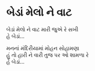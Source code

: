 # બેડાં મેલો ને વાટ

બેડાં મેલો ને વાટ મારી જુએ રે સખી  
હે બેડાં...  

મનનાં મંદિરીયામાં મોહન સોહામણા  
હું તો હારી ને વારી તુજ પર ઓ શામળા રે  
હે બેડાં...  

